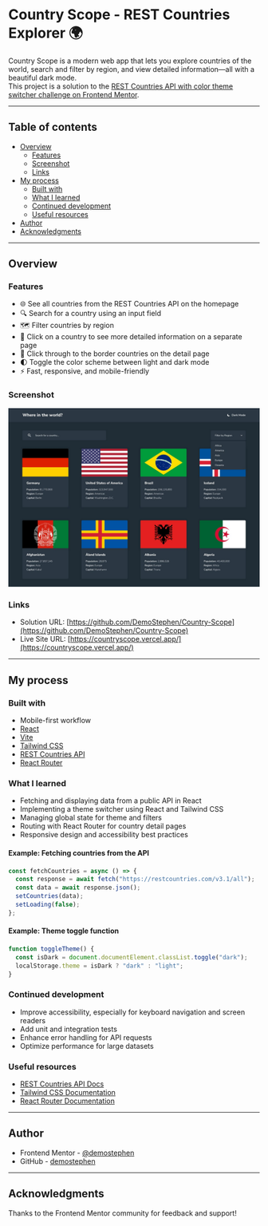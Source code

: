# Country Scope - REST Countries Explorer 🌍

Country Scope is a modern web app that lets you explore countries of the world, search and filter by region, and view detailed information—all with a beautiful dark mode.  
This project is a solution to the [REST Countries API with color theme switcher challenge on Frontend Mentor](https://www.frontendmentor.io/challenges/rest-countries-api-with-color-theme-switcher-5cacc469fec04111f7b848ca).

---

## Table of contents

- [Overview](#overview)
  - [Features](#features)
  - [Screenshot](#screenshot)
  - [Links](#links)
- [My process](#my-process)
  - [Built with](#built-with)
  - [What I learned](#what-i-learned)
  - [Continued development](#continued-development)
  - [Useful resources](#useful-resources)
- [Author](#author)
- [Acknowledgments](#acknowledgments)

---

## Overview

### Features

- 🌐 See all countries from the REST Countries API on the homepage
- 🔍 Search for a country using an input field
- 🗺️ Filter countries by region
- 📄 Click on a country to see more detailed information on a separate page
- 🔗 Click through to the border countries on the detail page
- 🌓 Toggle the color scheme between light and dark mode
- ⚡ Fast, responsive, and mobile-friendly

### Screenshot

![Screenshot of the REST Countries API project](./src/design/desktop-design-home-dark.jpg)

### Links

- Solution URL: [https://github.com/DemoStephen/Country-Scope](https://github.com/DemoStephen/Country-Scope)
- Live Site URL: [https://countryscope.vercel.app/](https://countryscope.vercel.app/)

---

## My process

### Built with

- Mobile-first workflow
- [React](https://reactjs.org/)
- [Vite](https://vitejs.dev/)
- [Tailwind CSS](https://tailwindcss.com/)
- [REST Countries API](https://restcountries.com/)
- [React Router](https://reactrouter.com/)

### What I learned

- Fetching and displaying data from a public API in React
- Implementing a theme switcher using React and Tailwind CSS
- Managing global state for theme and filters
- Routing with React Router for country detail pages
- Responsive design and accessibility best practices

#### Example: Fetching countries from the API

```js
const fetchCountries = async () => {
  const response = await fetch("https://restcountries.com/v3.1/all");
  const data = await response.json();
  setCountries(data);
  setLoading(false);
};
```

#### Example: Theme toggle function

```js
function toggleTheme() {
  const isDark = document.documentElement.classList.toggle("dark");
  localStorage.theme = isDark ? "dark" : "light";
}
```

### Continued development

- Improve accessibility, especially for keyboard navigation and screen readers
- Add unit and integration tests
- Enhance error handling for API requests
- Optimize performance for large datasets

### Useful resources

- [REST Countries API Docs](https://restcountries.com/)
- [Tailwind CSS Documentation](https://tailwindcss.com/docs)
- [React Router Documentation](https://reactrouter.com/)

---

## Author

- Frontend Mentor - [@demostephen](https://www.frontendmentor.io/profile/demostephen)
- GitHub - [demostephen](https://github.com/demostephen)

---

## Acknowledgments

Thanks to the Frontend Mentor community for feedback and support!

